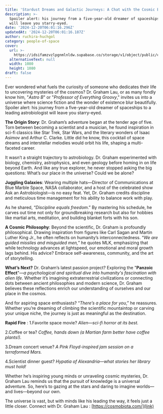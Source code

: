 ```yaml
---
title: 'Stardust Dreams and Galactic Journeys: A Chat with the Cosmic Biologist'
description: >-
  Spoiler alert: his journey from a five-year-old dreamer of spaceships to a leading astrobiologist
  will leave you starry-eyed.
date: '2024-12-20T06:01:16.296Z'
updatedAt: '2024-12-20T06:01:16.187Z'
author: ruchira-huchgol
category: people-of-space
cover:
  url: >-
    https://idsifamzvzlpgnmlnldw.supabase.co/storage/v1/object/public/cms/people_of_space_CAROUSEL_POSTS_3_177afd8a0c.png
  alternativeText: null
  width: 1080
  height: 1080
draft: false
---
```


Ever wondered what fuels the curiosity of someone who dedicates their life to uncovering mysteries
of the cosmos? Dr. Graham Lau, or as many fondly know him, "_Astro B_" or "_Professor of Everything
Groovy_," invites us into a universe where science fiction and the wonder of existence blur
beautifully. Spoiler alert: his journey from a five-year-old dreamer of spaceships to a leading
astrobiologist will leave you starry-eyed.

**The Origin Story**: Dr. Graham’s adventure began at the tender age of five. Torn between becoming
a scientist and a musician, he found inspiration in sci-fi classics like Star Trek, Star Wars, and
the literary wonders of Isaac Asimov and Arthur C. Clarke. Little did he know, this cocktail of
space dreams and interstellar melodies would orbit his life, shaping a multi-faceted career.

It wasn’t a straight trajectory to astrobiology. Dr. Graham experimented with biology, chemistry,
astrophysics, and even geology before homing in on life beyond Earth. And like any true explorer, he
never stopped asking the big questions: What’s our place in the universe? Could we be alone?

**Juggling Galaxies**: Wearing multiple hats—Director of Communications at Blue Marble Space, NASA
collaborator, and a host of the celebrated show Ask an Astrobiologist—is no easy feat. Yet, Dr.
Graham credits discipline and meticulous time management for his ability to balance work with play.

As he shared, “_Discipline equals freedom_.” By mastering his schedule, he carves out time not only
for groundbreaking research but also for hobbies like martial arts, meditation, and building blanket
forts with his son.

**A Cosmic Philosophy**: Beyond the scientific, Dr. Graham is profoundly philosophical. Drawing
inspiration from figures like Carl Sagan and Martin Luther King Jr., he often reflects on humanity’s
interconnectedness. “_We are guided missiles and misguided men,_” he quotes MLK, emphasizing that
while technology advances at lightspeed, our emotional and moral growth lags behind. His advice?
Embrace self-awareness, community, and the art of storytelling.

**What’s Next?** Dr. Graham’s latest passion project? Exploring the "**Panzoic Effect**"—_a
psychological and spiritual dive into humanity's fascination with alien life_. Whether it’s
imagining extraterrestrial civilizations or connecting dots between ancient philosophies and modern
science, Dr. Graham believes these reflections enrich our understanding of ourselves and our place
in the cosmos.

And for aspiring space enthusiasts? “_There’s a place for you_,” he reassures. Whether you’re
dreaming of climbing the scientific mountaintop or carving your unique niche, the journey is just as
meaningful as the destination.

**Rapid Fire** : 1.Favorite space movie? _Alien—sci-fi horror at its best._

2.Coffee or tea? _Coffee, hands down (a Martian farm better have coffee plants!)._

3.Dream concert venue? _A Pink Floyd-inspired jam session on a terraformed Mars._

4.Scientist dinner guest? _Hypatia of Alexandria—what stories her library must hold!_

Whether he’s inspiring young minds or unraveling cosmic mysteries, Dr. Graham Lau reminds us that
the pursuit of knowledge is a universal adventure. So, here’s to gazing at the stars and daring to
imagine worlds—and lives—beyond our own.

The universe is vast, but with minds like his leading the way, it feels just a little closer.
Connect with Dr. Graham Lau : [https://cosmobiota.com/](link)
